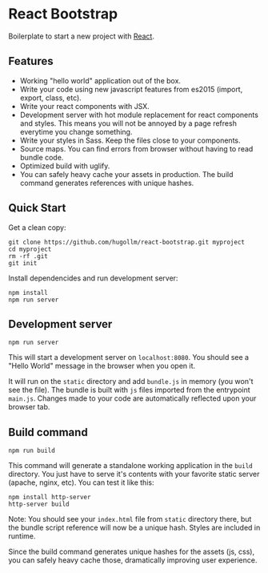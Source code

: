 # React Bootstrap

Boilerplate to start a new project with [React](https://facebook.github.io/react/).


## Features

* Working "hello world" application out of the box.
* Write your code using new javascript features from es2015 (import, export, class, etc).
* Write your react components with JSX.
* Development server with hot module replacement for react components and styles. This means you will not be annoyed by a page refresh everytime you change something.
* Write your styles in Sass. Keep the files close to your components.
* Source maps. You can find errors from browser without having to read bundle code.
* Optimized build with uglify.
* You can safely heavy cache your assets in production. The build command generates references with unique hashes.


## Quick Start

Get a clean copy:

    git clone https://github.com/hugollm/react-bootstrap.git myproject
    cd myproject
    rm -rf .git
    git init

Install dependencides and run development server:

    npm install
    npm run server


## Development server

    npm run server

This will start a development server on `localhost:8080`. You should see a "Hello World" message in the browser when you open it.

It will run on the `static` directory and add `bundle.js` in memory (you won't see the file). The bundle is built with `js` files imported from the entrypoint `main.js`. Changes made to your code are automatically reflected upon your browser tab.


## Build command

    npm run build

This command will generate a standalone working application in the `build` directory. You just have to serve it's contents with your favorite static server (apache, nginx, etc). You can test it like this:

    npm install http-server
    http-server build

Note: You should see your `index.html` file from `static` directory there, but the bundle script reference will now be a unique hash.
Styles are included in runtime.

Since the build command generates unique hashes for the assets (js, css), you can safely heavy cache those, dramatically improving user experience.
